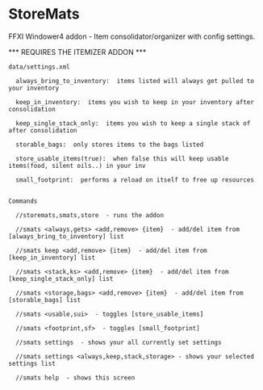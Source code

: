# StoreMats
FFXI Windower4 addon - Item consolidator/organizer with config settings.

*** REQUIRES THE ITEMIZER ADDON ***

	data/settings.xml
  
	  always_bring_to_inventory:  items listed will always get pulled to your inventory
    
	  keep_in_inventory:  items you wish to keep in your inventory after consolidation
    
	  keep_single_stack_only:  items you wish to keep a single stack of after consolidation
    
	  storable_bags:  only stores items to the bags listed
    
	  store_usable_items(true):  when false this will keep usable items(food, silent oils..) in your inv
    
	  small_footprint:  performs a reload on itself to free up resources
    
    
	Commands
  
	  //storemats,smats,store  - runs the addon
    
	  //smats <always,gets> <add,remove> {item}  - add/del item from [always_bring_to_inventory] list
    
	  //smats keep <add,remove> {item}  - add/del item from [keep_in_inventory] list
    
	  //smats <stack,ks> <add,remove> {item}  - add/del item from [keep_single_stack_only] list
    
	  //smats <storage,bags> <add,remove> {item}  - add/del item from [storable_bags] list
    
	  //smats <usable,sui>  - toggles [store_usable_items]
    
	  //smats <footprint,sf>  - toggles [small_footprint]
    
	  //smats settings  - shows your all currently set settings
    
	  //smats settings <always,keep,stack,storage> - shows your selected settings list
    
	  //smats help  - shows this screen
    

